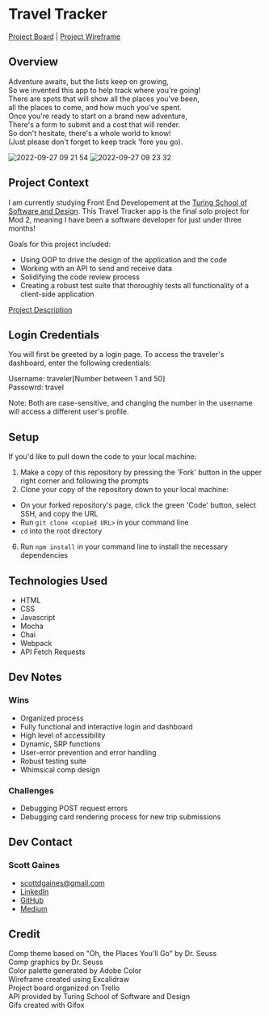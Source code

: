 # Travel Tracker

[Project Board](https://trello.com/b/s2y8nm41/travel-tracker) | [Project Wireframe](https://excalidraw.com/)

## Overview
Adventure awaits, but the lists keep on growing,<br>
So we invented this app to help track where you're going!<br>
There are spots that will show all the places you've been,<br>
all the places to come, and how much you've spent.<br>
Once you're ready to start on a brand new adventure,<br>
There's a form to submit and a cost that will render.<br>
So don't hesitate, there's a whole world to know!<br>
(Just please don't forget to keep track 'fore you go).

![2022-09-27 09 21 54](https://user-images.githubusercontent.com/103966650/192568417-5fbf85d0-097d-426a-9768-b2ae27c1009b.gif)
![2022-09-27 09 23 32](https://user-images.githubusercontent.com/103966650/192568438-40bf78dd-1d29-4392-abbe-0373510b16f8.gif)

## Project Context
I am currently studying Front End Developement at the [Turing School of Software and Design](https://frontend.turing.edu/). This Travel Tracker app is the final solo project for Mod 2, meaning I have been a software developer for just under three months!

Goals for this project included:
- Using OOP to drive the design of the application and the code
- Working with an API to send and receive data
- Solidifying the code review process
- Creating a robust test suite that thoroughly tests all functionality of a client-side application

[Project Description](https://frontend.turing.edu/projects/travel-tracker.html)

## Login Credentials
You will first be greeted by a login page. To access the traveler's dashboard, enter the following credentials:

Username: traveler[Number between 1 and 50]<br>
Passowrd: travel

Note: Both are case-sensitive, and changing the number in the username will access a different user's profile.

## Setup
If you'd like to pull down the code to your local machine:

1. Make a copy of this repository by pressing the 'Fork' button in the upper right corner and following the prompts
2. Clone your copy of the repository down to your local machine:
- On your forked repository's page, click the green 'Code' button, select SSH, and copy the URL
- Run `git clone <copied URL>` in your command line
- `cd` into the root directory
6. Run `npm install` in your command line to install the necessary dependencies

## Technologies Used
- HTML
- CSS
- Javascript
- Mocha
- Chai
- Webpack
- API Fetch Requests

## Dev Notes
### Wins
- Organized process
- Fully functional and interactive login and dashboard
- High level of accessibility
- Dynamic, SRP functions
- User-error prevention and error handling
- Robust testing suite
- Whimsical comp design

### Challenges
- Debugging POST request errors
- Debugging card rendering process for new trip submissions

## Dev Contact
### Scott Gaines<br>
- scottdgaines@gmail.com<br>
- [LinkedIn](https://www.linkedin.com/in/scottdgaines-fe/)<br>
- [GitHub](https://github.com/scottdgaines)<br>
- [Medium](https://medium.com/@scottdgaines)


## Credit
Comp theme based on "Oh, the Places You'll Go" by Dr. Seuss<br>
Comp graphics by Dr. Seuss<br>
Color palette generated by Adobe Color<br>
Wireframe created using Excalidraw<br>
Project board organized on Trello<br>
API provided by Turing School of Software and Design<br>
Gifs created with Gifox
